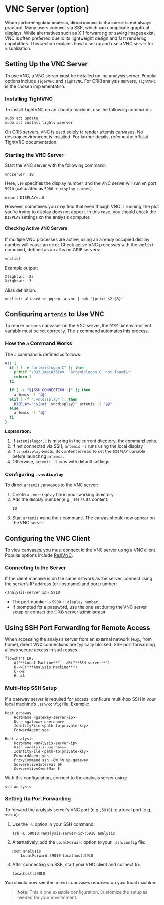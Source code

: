 # VNC Server (option)

When performing data analysis, direct access to the server is not always practical.
Many users connect via SSH, which can complicate graphical displays.
While alternatives such as X11 forwarding or saving images exist, VNC is often preferred due to its lightweight design and fast rendering capabilities.
This section explains how to set up and use a VNC server for visualization.

## Setting Up the VNC Server

To use VNC, a VNC server must be installed on the analysis server.
Popular options include `TigerVNC` and `TightVNC`.
For CRIB analysis servers, `TightVNC` is the chosen implementation.

### Installing TightVNC

To install TightVNC on an Ubuntu machine, use the following commands:

```shell
sudo apt update
sudo apt install tightvncserver
```

On CRIB servers, VNC is used solely to render artemis canvases.
No desktop environment is installed.
For further details, refer to the official TightVNC documentation.

### Starting the VNC Server

Start the VNC server with the following command:

```shell
vncserver :10
```

Here, `:10` specifies the display number, and the VNC server will run on port `5910` (calculated as `5900 + display number`).

```shell
export DISPLAY=:10
```
However, sometimes you may find that even though VNC is running, the plot you’re trying to display does not appear. In this case, you should check the `DISPLAY` settings on the analysis computer.

#### Checking Active VNC Servers

If multiple VNC processes are active, using an already occupied display number will cause an error.
Check active VNC processes with the `vnclist` command, defined as an alias on CRIB servers:

```shell
vnclist
```

Example output:

```plaintext
Xtightvnc :23
Xtightvnc :3
```

Alias definition:

```plaintext
vnclist: aliased to pgrep -a vnc | awk '{print $2,$3}'
```

## Configuring `artemis` to Use VNC

To render `artemis` canvases on the VNC server, the `DISPLAY` environment variable must be set correctly.
The `a` command automates this process.

### How the `a` Command Works

The `a` command is defined as follows:

```bash
a() {
  if [ ! -e "artemislogon.C" ]; then
    printf "\033[1ma\033[0m: 'artemislogon.C' not found\n"
    return 1
  fi

  if [ -z "${SSH_CONNECTION:-}" ]; then
    artemis -l "$@"
  elif [ -f ".vncdisplay" ]; then
    DISPLAY=":$(cat .vncdisplay)" artemis -l "$@"
  else
    artemis -l "$@"
  fi
}
```

**Explanation:**

1. If `artemislogon.C` is missing in the current directory, the command exits.
2. If not connected via SSH, `artemis -l` runs using the local display.
3. If `.vncdisplay` exists, its content is read to set the `DISPLAY` variable before launching `artemis`.
4. Otherwise, `artemis -l` runs with default settings.

### Configuring `.vncdisplay`

To direct `artemis` canvases to the VNC server:

1. Create a `.vncdisplay` file in your working directory.
2. Add the display number (e.g., `10`) as its content:
   ```plaintext
   10
   ```
3. Start `artemis` using the `a` command. The canvas should now appear on the VNC server.

## Configuring the VNC Client

To view canvases, you must connect to the VNC server using a VNC client.
Popular options include [RealVNC](https://www.realvnc.com/en/).

### Connecting to the Server

If the client machine is on the same network as the server, connect using the server’s IP address (or hostname) and port number:

```plaintext
<analysis-server-ip>:5910
```

- The port number is `5900 + display number`.
- If prompted for a password, use the one set during the VNC server setup or contact the CRIB server administrator.

## Using SSH Port Forwarding for Remote Access

When accessing the analysis server from an external network (e.g., from home), direct VNC connections are typically blocked.
SSH port forwarding allows secure access in such cases.

```mermaid
flowchart LR;
    A("**Local Machine**")-->B("**SSH server**")
    B-->C("**Analysis Machine**")
    C-->B
    B-->A
```

### Multi-Hop SSH Setup

If a gateway server is required for access, configure multi-hop SSH in your local machine’s `.ssh/config` file.
Example:

```plaintext
Host gateway
    HostName <gateway-server-ip>
    User <gateway-username>
    IdentityFile <path-to-private-key>
    ForwardAgent yes

Host analysis
    HostName <analysis-server-ip>
    User <analysis-username>
    IdentityFile <path-to-private-key>
    ForwardAgent yes
    ProxyCommand ssh -CW %h:%p gateway
    ServerAliveInterval 60
    ServerAliveCountMax 5
```

With this configuration, connect to the analysis server using:

```shell
ssh analysis
```

### Setting Up Port Forwarding

To forward the analysis server’s VNC port (e.g., `5910`) to a local port (e.g., `59010`):

1. Use the `-L` option in your SSH command:
   ```shell
   ssh -L 59010:<analysis-server-ip>:5910 analysis
   ```
2. Alternatively, add the `LocalForward` option to your `.ssh/config` file:
   ```plaintext
   Host analysis
       LocalForward 59010 localhost:5910
   ```
3. After connecting via SSH, start your VNC client and connect to:
   ```plaintext
   localhost:59010
   ```

You should now see the `artemis` canvases rendered on your local machine.

> **Note**: This is one example configuration. Customize the setup as needed for your environment.
